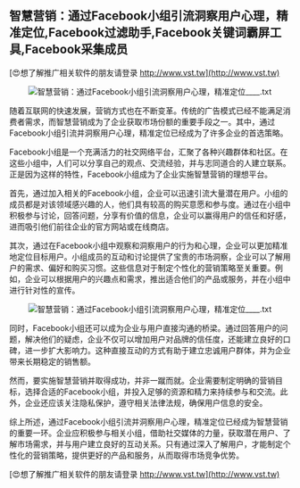 ## **智慧营销：通过Facebook小组引流洞察用户心理，精准定位,Facebook过滤助手,Facebook关键词霸屏工具,Facebook采集成员**

[😍想了解推广相关软件的朋友请登录 http://www.vst.tw](http://www.vst.tw)

 <center><img src="https://vst.tw/MP4/tuiguang/png/4.png" alt="智慧营销：通过Facebook小组引流洞察用户心理，精准定位____.txt"></center>

随着互联网的快速发展，营销方式也在不断变革。传统的广告模式已经不能满足消费者需求，而智慧营销成为了企业获取市场份额的重要手段之一。其中，通过Facebook小组引流并洞察用户心理，精准定位已经成为了许多企业的首选策略。

Facebook小组是一个充满活力的社交网络平台，汇聚了各种兴趣群体和社区。在这些小组中，人们可以分享自己的观点、交流经验，并与志同道合的人建立联系。正是因为这样的特性，Facebook小组成为了企业实施智慧营销的理想平台。

首先，通过加入相关的Facebook小组，企业可以迅速引流大量潜在用户。小组的成员都是对该领域感兴趣的人，他们具有较高的购买意愿和参与度。通过在小组中积极参与讨论，回答问题，分享有价值的信息，企业可以赢得用户的信任和好感，进而吸引他们前往企业的官方网站或在线商店。

其次，通过在Facebook小组中观察和洞察用户的行为和心理，企业可以更加精准地定位目标用户。小组成员的互动和讨论提供了宝贵的市场洞察，企业可以了解用户的需求、偏好和购买习惯。这些信息对于制定个性化的营销策略至关重要。例如，企业可以根据用户的兴趣点和需求，推出适合他们的产品或服务，并在小组中进行针对性的宣传。

 <center><img src="https://vst.tw/MP4/tuiguang/png/7.png" alt="智慧营销：通过Facebook小组引流洞察用户心理，精准定位____.txt"></center>

同时，Facebook小组还可以成为企业与用户直接沟通的桥梁。通过回答用户的问题，解决他们的疑虑，企业不仅可以增加用户对品牌的信任度，还能建立良好的口碑，进一步扩大影响力。这种直接互动的方式有助于建立忠诚用户群体，并为企业带来长期稳定的销售额。

然而，要实施智慧营销并取得成功，并非一蹴而就。企业需要制定明确的营销目标，选择合适的Facebook小组，并投入足够的资源和精力来持续参与和交流。此外，企业还应该关注隐私保护，遵守相关法律法规，确保用户信息的安全。

综上所述，通过Facebook小组引流并洞察用户心理，精准定位已经成为智慧营销的重要一环。企业应积极参与相关小组，借助社交媒体的力量，获取潜在用户、了解市场需求，并与用户建立良好的互动关系。只有通过深入了解用户，才能制定个性化的营销策略，提供更好的产品和服务，从而取得市场竞争优势。

[😍想了解推广相关软件的朋友请登录 http://www.vst.tw](http://www.vst.tw)



